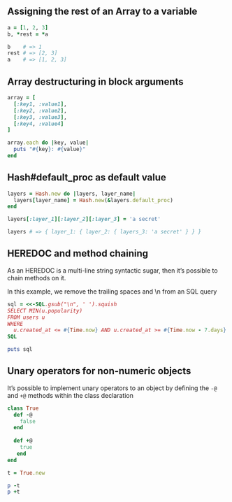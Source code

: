 ## Assigning the rest of an Array to a variable

```ruby
a = [1, 2, 3]
b, *rest = *a

b    # => 1
rest # => [2, 3]
a    # => [1, 2, 3]
```

## Array destructuring in block arguments

```ruby
array = [
  [:key1, :value1],
  [:key2, :value2],
  [:key3, :value3],
  [:key4, :value4]
]

array.each do |key, value|
  puts "#{key}: #{value}"
end
```

## Hash#default_proc as default value

```ruby
layers = Hash.new do |layers, layer_name|
  layers[layer_name] = Hash.new(&layers.default_proc)
end

layers[:layer_1][:layer_2][:layer_3] = 'a secret'

layers # => { layer_1: { layer_2: { layers_3: 'a secret' } } }

```

## HEREDOC and method chaining

As an HEREDOC is a multi-line string syntactic sugar, then it’s possible to chain methods on it.

In this example, we remove the trailing spaces and \n from an SQL query

```ruby
sql = <<-SQL.gsub("\n", ' ').squish
SELECT MIN(u.popularity)
FROM users u
WHERE
  u.created_at <= #{Time.now} AND u.created_at >= #{Time.now - 7.days}
SQL

puts sql
```

## Unary operators for non-numeric objects

It’s possible to implement unary operators to an object by defining the `-@` and `+@` methods within the class declaration



```ruby
class True
  def -@
    false
  end
  
  def +@
    true
   end
end

t = True.new

p -t
p +t
```
